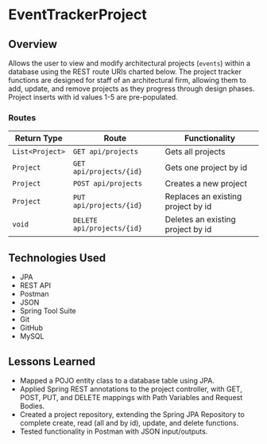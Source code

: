 # EventTrackerProject

## Overview

Allows the user to view and modify architectural projects (`events`) within a database using the REST route URIs charted below. 
The project tracker functions are designed for staff of an architectural firm, allowing them to add, update, and remove 
projects as they progress through design phases. Project inserts with id values 1-5 are pre-populated.

### Routes

| Return Type      | Route                     | Functionality                      |
|------------------|---------------------------|------------------------------------|
| `List<Project>`  |`GET api/projects`         | Gets all projects                  |
| `Project`        |`GET api/projects/{id}`    | Gets one project by id             |
| `Project`        |`POST api/projects`        | Creates a new project              |
| `Project`        |`PUT api/projects/{id}`    | Replaces an existing project by id |
| `void`           |`DELETE api/projects/{id}` | Deletes an existing project by id  |

## Technologies Used

- JPA
- REST API
- Postman
- JSON
- Spring Tool Suite
- Git
- GitHub
- MySQL

## Lessons Learned

- Mapped a POJO entity class to a database table using JPA.
- Applied Spring REST annotations to the project controller, with GET, POST, PUT, and DELETE mappings with 
Path Variables and Request Bodies.
- Created a project repository, extending the Spring JPA Repository to complete create, read (all and by id), update, and delete functions.
- Tested functionality in Postman with JSON input/outputs.
